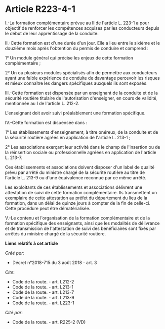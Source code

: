 # Article R223-4-1

I.-La formation complémentaire prévue au II de l'article L. 223-1 a pour objectif de renforcer les compétences acquises par
les conducteurs depuis le début de leur apprentissage de la conduite. 

II.-Cette formation est d'une durée d'un jour. Elle a lieu entre le sixième et le douzième mois après l'obtention du permis
de conduire et comprend : 

1° Un module général qui précise les enjeux de cette formation complémentaire ; 

2° Un ou plusieurs modules spécialisés afin de permettre aux conducteurs ayant une faible expérience de conduite de davantage
percevoir les risques et mieux connaître les dangers spécifiques auxquels ils sont exposés. 

III.-Cette formation est dispensée par un enseignant de la conduite et de la sécurité routière titulaire de l'autorisation
d'enseigner, en cours de validité, mentionnée au I de l'article L. 212-2. 

L'enseignant doit avoir suivi préalablement une formation spécifique. 

IV.-Cette formation est dispensée dans : 

1° Les établissements d'enseignement, à titre onéreux, de la conduite et de la sécurité routière agréés en application de
l'article L. 213-1 ; 

2° Les associations exerçant leur activité dans le champ de l'insertion ou de la réinsertion sociale ou professionnelle
agréées en application de l'article L. 213-7. 

Ces établissements et associations doivent disposer d'un label de qualité prévu par arrêté du ministre chargé de la sécurité
routière au titre de l'article L. 213-9 ou d'une équivalence reconnue par ce même arrêté. 

Les exploitants de ces établissements et associations délivrent une attestation de suivi de cette formation complémentaire.
Ils transmettent un exemplaire de cette attestation au préfet du département du lieu de la formation, dans un délai de quinze
jours à compter de la fin de celle-ci. Cette procédure peut être dématérialisée. 

V.-Le contenu et l'organisation de la formation complémentaire et de la formation spécifique des enseignants, ainsi que les
modalités de délivrance et de transmission de l'attestation de suivi des bénéficiaires sont fixés par arrêtés du ministre
chargé de la sécurité routière.

**Liens relatifs à cet article**

_Créé par_:

  - Décret n°2018-715 du 3 août 2018 - art. 3

_Cite_:

  - Code de la route. - art. L212-2
  - Code de la route. - art. L213-1
  - Code de la route. - art. L213-7
  - Code de la route. - art. L213-9
  - Code de la route. - art. L223-1

_Cité par_:

  - Code de la route. - art. R225-2 (VD)
